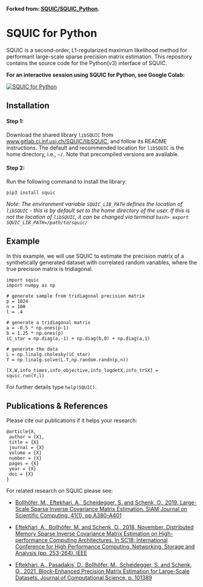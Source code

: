 **Forked from: [SQUIC/SQUIC_Python](https://www.gitlab.ci.inf.usi.ch/SQUIC/SQUIC_Python).**

# SQUIC for Python
SQUIC is a second-order, L1-regularized maximum likelihood method for performant large-scale sparse precision matrix estimation. This repository contains the source code for the Python(v3) interface of SQUIC. 

**For an interactive session using SQUIC for Python, see Google Colab:**

[![SQUIC for Python](https://colab.research.google.com/assets/colab-badge.svg)](https://colab.research.google.com/drive/1iQB5hz07UMd5C1PR3w3xM3306BVcFGiO?usp=sharing)

## Installation

#### Step 1:
Download the shared library ``libSQUIC`` from www.gitlab.ci.inf.usi.ch/SQUIC/libSQUIC, and follow its README instructions. The default and recommended location for ``libSQUIC`` is the home directory, i.e., ``~/``. Note that precompiled versions are available.

#### Step 2:
Run the following command to install the library:
```angular2
pip3 install squic
```
_Note: The environment variable ``SQUIC_LIB_PATH`` defines the location of ``libSQUIC`` - this is by default set to the home directory of the user. If this is not the location of ``libSQUIC``, it can be changed via terminal ``bash> export SQUIC_LIB_PATH=/path/to/squic/``_

## Example
In this example, we will use SQUIC to estimate the precision matrix of a synthetically generated dataset with correlated random variables, where the true precision matrix is tridiagonal.

```angular2
import squic
import numpy as np

# generate sample from tridiagonal precision matrix
p = 1024
n = 100
l = .4

# generate a tridiagonal matrix
a = -0.5 * np.ones(p-1)
b = 1.25 * np.ones(p)
iC_star = np.diag(a,-1) + np.diag(b,0) + np.diag(a,1)

# generate the data
L = np.linalg.cholesky(iC_star)
Y = np.linalg.solve(L.T,np.random.randn(p,n))

[X,W,info_times,info_objective,info_logdetX,info_trSX] = squic.run(Y,l)
```
For further details type ``help(SQUIC)``.

## Publications & References
Please cite our publications if it helps your research:

```
@article{X,
 author = {X},
 title = {X}
 journal = {X}
 volume = {X}
 number = {X}
 pages = {X}
 year = {X}
 doi = {X}
}
```
For related research on SQUIC please see:

- [Bollhöfer, M., Eftekhari, A., Scheidegger, S. and Schenk, O., 2019. Large-Scale Sparse Inverse Covariance Matrix Estimation. SIAM Journal on Scientific Computing, 41(1), pp.A380-A401](https://doi.org/10.1137/17M1147615)

- [Eftekhari, A., Bollhöfer, M. and Schenk, O., 2018, November. Distributed Memory Sparse Inverse Covariance Matrix Estimation on High-performance Computing Architectures. In SC18: International Conference for High Performance Computing, Networking, Storage and Analysis (pp. 253-264). IEEE](https://doi.org/10.1109/SC.2018.00023)

- [Eftekhari, A., Pasadakis, D., Bollhöfer, M., Scheidegger, S. and Schenk, O., 2021. Block-Enhanced Precision Matrix Estimation for Large-Scale Datasets. Journal of Computational Science, p. 101389](https://doi.org/10.1016/j.jocs.2021.101389)
